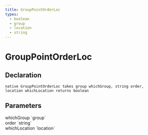 ```yaml
---
title: GroupPointOrderLoc
types:
  - boolean
  - group
  - location
  - string
---
```


# GroupPointOrderLoc

## Declaration

```
native GroupPointOrderLoc takes group whichGroup, string order, location whichLocation returns boolean
```

## Parameters
<dl>
  <dt>whichGroup `group`</dt>
  <dd></dd>

  <dt>order `string`</dt>
  <dd></dd>

  <dt>whichLocation `location`</dt>
  <dd></dd>
</dl>